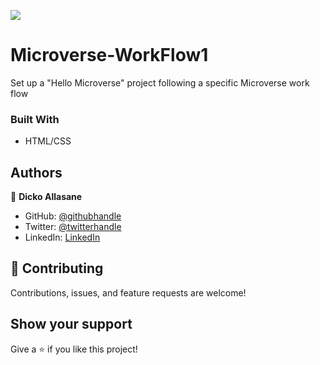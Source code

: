 ![](https://img.shields.io/badge/Microverse-blueviolet)

# Microverse-WorkFlow1
Set up a "Hello Microverse" project following a specific Microverse work flow

### Built With 
- HTML/CSS

## Authors

👤 **Dicko Allasane**

- GitHub: [@githubhandle](https://github.com/Trast00)
- Twitter: [@twitterhandle](https://twitter.com/AllassaneDicko0/)
- LinkedIn: [LinkedIn](https://www.linkedin.com/in/allassane-dicko-744aaa224)

## 🤝 Contributing

Contributions, issues, and feature requests are welcome!

## Show your support

Give a ⭐️ if you like this project!